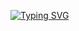 [![Typing SVG](https://readme-typing-svg.demolab.com?font=&weight=200&size=30&pause=1000&color=00F7E8&vCenter=true&width=900&lines=Hey+there!+You've+landed+on+my+page)](https://git.io/typing-svg)

<!--
**Archit-P-Singh/Archit-P-Singh** is a ✨ _special_ ✨ repository because its `README.md` (this file) appears on your GitHub profile.

Here are some ideas to get you started:

- 🔭 I’m currently working on ...
- 🌱 I’m currently learning ...
- 👯 I’m looking to collaborate on ...
- 🤔 I’m looking for help with ...
- 💬 Ask me about ...
- 📫 How to reach me: ...
- 😄 Pronouns: ...
- ⚡ Fun fact: ...
-->

